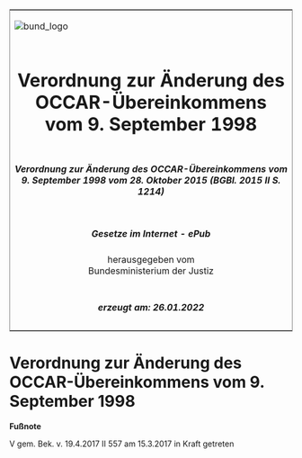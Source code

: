<span id="DECKBLATT.html"></span>

<table border="0" frame="border" width="100%">

<tr valign="top">

<td align="left">

![bund\_logo](BfJ_2021_Web_de_de.gif)

</td>

<td align="right">

 

</td>

</tr>

<tr align="center" valign="middle">

<td colspan="2">

# Verordnung zur Änderung des OCCAR-Übereinkommens vom 9. September 1998

</td>

</tr>

<tr align="center" valign="middle">

<td colspan="2">

##### Verordnung zur Änderung des OCCAR-Übereinkommens vom 9. September 1998 vom 28. Oktober 2015 (BGBl. 2015 II S. 1214)

</td>

</tr>

<tr align="center" valign="middle">

<td colspan="2">

  
  

##### Gesetze im Internet - ePub  
  
herausgegeben vom  
Bundesministerium der Justiz

</td>

</tr>

<tr align="center" valign="bottom">

<td colspan="2">

  
  

##### erzeugt am: 26.01.2022

</td>

</tr>

</table>

<span id="BJNR121420015.html"></span>

# Verordnung zur Änderung des OCCAR-Übereinkommens vom 9. September 1998

<div>

  
**Fußnote**

<div class="jnhtml">

<div>

<div class="jurAbsatz">

V gem. Bek. v. 19.4.2017 II 557 am 15.3.2017 in Kraft getreten

</div>

</div>

</div>

</div>
